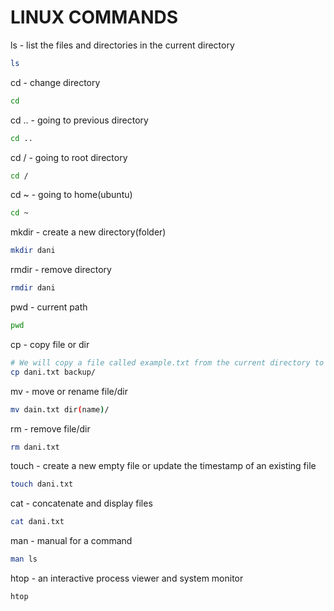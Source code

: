 # LINUX COMMANDS

ls - list the files and directories in the current directory
```bash
ls
```

cd - change directory
```bash
cd
```

cd .. - going to previous directory
```bash
cd ..
```

cd / - going to root directory
```bash
cd /
```

cd ~ - going to home(ubuntu)
```bash
cd ~
```

mkdir - create a new directory(folder)
```bash
mkdir dani
```

rmdir - remove directory
```bash
rmdir dani
```

pwd - current path
```bash
pwd
```

cp - copy file or dir
```bash
# We will copy a file called example.txt from the current directory to a directory called backup
cp dani.txt backup/
```

mv - move or rename file/dir
```bash
mv dain.txt dir(name)/
```

rm - remove file/dir
```bash
rm dani.txt
```

touch - create a new empty file or update the timestamp of an existing file
```bash
touch dani.txt
```

cat - concatenate and display files
```bash
cat dani.txt
```

man - manual for a command
```bash
man ls
```

htop - an interactive process viewer and system monitor
```bash
htop
```
